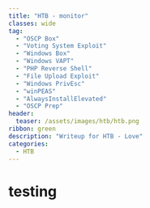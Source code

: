 ```yaml
---
title: "HTB - monitor"
classes: wide
tag: 
  - "OSCP Box"
  - "Voting System Exploit"
  - "Windows Box"
  - "Windows VAPT"
  - "PHP Reverse Shell"
  - "File Upload Exploit"
  - "Windows PrivEsc"
  - "winPEAS"
  - "AlwaysInstallElevated"
  - "OSCP Prep"
header:
  teaser: /assets/images/htb/htb.png
ribbon: green
description: "Writeup for HTB - Love"
categories:
  - HTB
---
```


# testing 
